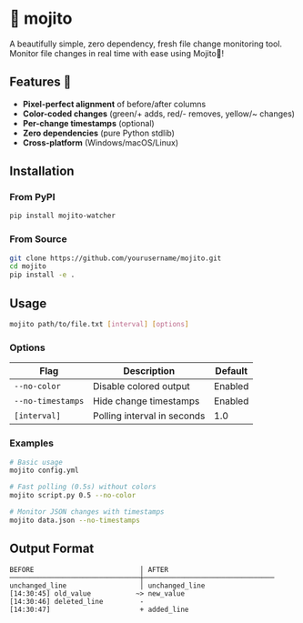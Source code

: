 # 🍹 mojito

A beautifully simple, zero dependency, fresh file change monitoring tool. Monitor file changes in real time with ease using Mojito🍹!

## Features 🌿

- **Pixel-perfect alignment** of before/after columns
- **Color-coded changes** (green/+ adds, red/- removes, yellow/~ changes)
- **Per-change timestamps** (optional)
- **Zero dependencies** (pure Python stdlib)
- **Cross-platform** (Windows/macOS/Linux)

## Installation

### From PyPI
```bash
pip install mojito-watcher
```

### From Source
```bash
git clone https://github.com/yourusername/mojito.git
cd mojito
pip install -e .
```

## Usage

```bash
mojito path/to/file.txt [interval] [options]
```

### Options
| Flag               | Description                          | Default |
|--------------------|--------------------------------------|---------|
| `--no-color`       | Disable colored output               | Enabled |
| `--no-timestamps`  | Hide change timestamps               | Enabled |
| `[interval]`       | Polling interval in seconds          | 1.0     |

### Examples
```bash
# Basic usage
mojito config.yml

# Fast polling (0.5s) without colors
mojito script.py 0.5 --no-color

# Monitor JSON changes with timestamps
mojito data.json --no-timestamps
```

## Output Format

```
BEFORE                          │ AFTER
────────────────────────────────┼────────────────────────────────
unchanged_line                  │ unchanged_line
[14:30:45] old_value           ~> new_value
[14:30:46] deleted_line         - 
[14:30:47]                      + added_line
```

